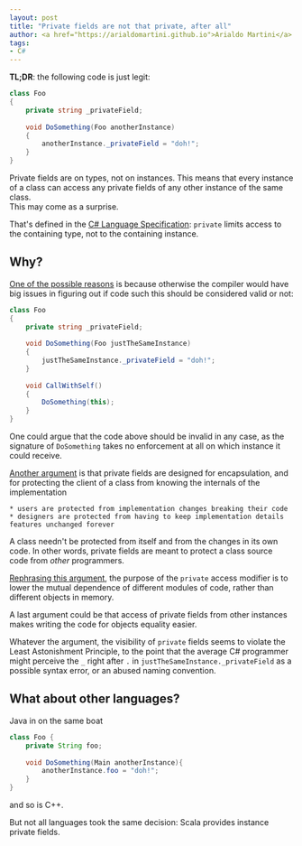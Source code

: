 ```yaml
---
layout: post
title: "Private fields are not that private, after all"
author: <a href="https://arialdomartini.github.io">Arialdo Martini</a>
tags:
- C#
---
```

**TL;DR**: the following code is just legit:

```csharp
class Foo
{
    private string _privateField;
    
    void DoSomething(Foo anotherInstance)
    {
        anotherInstance._privateField = "doh!";
    }
}
```
<!--more-->
Private fields are on types, not on instances. This means that every instance of a class can access any private fields of any other instance of the same class.<br/>
This may come as a surprise.

That's defined in the [C# Language Specification](https://www.ecma-international.org/publications/files/ECMA-ST-ARCH/ECMA-334%201st%20edition%20December%202001.pdf): `private` limits access to the containing type, not to the containing instance.

## Why?
[One of the possible reasons](https://stackoverflow.com/a/6983855/202443) is because otherwise the compiler would have big issues in figuring out if code such this should be considered valid or not:

```csharp
class Foo
{
    private string _privateField;
    
    void DoSomething(Foo justTheSameInstance)
    {
        justTheSameInstance._privateField = "doh!";
    }
    
    void CallWithSelf()
    {
        DoSomething(this);
    }
}
```

One could argue that the code above should be invalid in any case, as the signature of `DoSomething` takes no enforcement at all on which instance it could receive.

[Another argument](https://stackoverflow.com/a/30604512/202443) is that private fields are designed for encapsulation, and for protecting the client of a class from knowing the internals of the implementation

    * users are protected from implementation changes breaking their code
    * designers are protected from having to keep implementation details features unchanged forever

A class needn't be protected from itself and from the changes in its own code. In other words, private fields are meant to protect a class source code from *other* programmers.

[Rephrasing this argument](https://stackoverflow.com/a/6983838/202443), the purpose of the `private` access modifier is to lower the mutual dependence of different modules of code, rather than different objects in memory. 

A last argument could be that access of private fields from other instances makes writing the code for objects equality easier.

Whatever the argument, the visibility of `private` fields seems to violate the Least Astonishment Principle, to the point that the average C# programmer might perceive the `_` right after `.` in `justTheSameInstance._privateField` as a possible syntax error, or an abused naming convention.

## What about other languages?
Java in on the same boat

```java
class Foo {
    private String foo;
    
    void DoSomething(Main anotherInstance){
        anotherInstance.foo = "doh!";
    }
}
```

and so is C++.

But not all languages took the same decision: Scala provides instance private fields.
